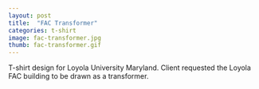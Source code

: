 ```yaml
---
layout: post
title:  "FAC Transformer"
categories: t-shirt
image: fac-transformer.jpg
thumb: fac-transformer.gif
---
```


T-shirt design for Loyola University Maryland. Client requested the Loyola FAC building to be drawn as a transformer.
